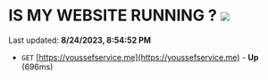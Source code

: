 # IS MY WEBSITE RUNNING ? [![](https://img.shields.io/static/v1?label=Sponsor&message=%E2%9D%A4&logo=GitHub&color=%23fe8e86)](https://github.com/sponsors/<username>)

Last updated: **8/24/2023, 8:54:52 PM**

- `GET` [https://youssefservice.me](https://youssefservice.me) - **Up** (696ms)
